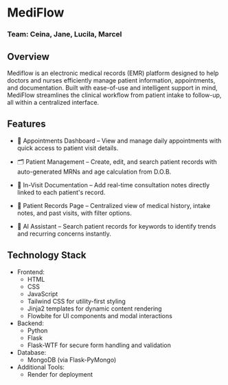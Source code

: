 # MediFlow

### Team: Ceina, Jane, Lucila, Marcel

## Overview
Mediflow is an electronic medical records (EMR) platform designed to help doctors and nurses efficiently manage patient information, appointments, and documentation. Built with ease-of-use and intelligent support in mind, MediFlow streamlines the clinical workflow from patient intake to follow-up, all within a centralized interface.

## Features
* 📆 Appointments Dashboard – View and manage daily appointments with quick access to patient visit details.

* 🗂️ Patient Management – Create, edit, and search patient records with auto-generated MRNs and age calculation from D.O.B.

* 📝 In-Visit Documentation – Add real-time consultation notes directly linked to each patient's record.

* 📁 Patient Records Page – Centralized view of medical history, intake notes, and past visits, with filter options.

* 🤖 AI Assistant – Search patient records for keywords to identify trends and recurring concerns instantly.

## Technology Stack
* Frontend:
  * HTML
  * CSS
  * JavaScript
  * Tailwind CSS for utility-first styling
  * Jinja2 templates for dynamic content rendering
  * Flowbite for UI components and modal interactions
* Backend: 
  * Python
  * Flask
  * Flask-WTF for secure form handling and validation
* Database:
  * MongoDB (via Flask-PyMongo)
* Additional Tools:
  * Render for deployment